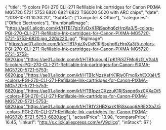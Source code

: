 {
	"title": "5 colors PGI-270 CLI-271 Refillable Ink cartridges for Canon PIXMA MG5720 5721 5753 6820 6821 6822 TS6020 5020 with ARC chips",
	"date": "2018-10-31 10:30:20",
	"SubCat": ["Computer & Office"],
	"categories": ["Office Electronics"],
	"thumbnailImage": "https://ae01.alicdn.com/kf/HTB17gjzXyDxK1RjSsphq6zHrpXa3/5-colors-PGI-270-CLI-271-Refillable-Ink-cartridges-for-Canon-PIXMA-MG5720-5721-5753-6820.jpg_220x220.jpg",
	"BigImage": ["https://ae01.alicdn.com/kf/HTB17gjzXyDxK1RjSsphq6zHrpXa3/5-colors-PGI-270-CLI-271-Refillable-Ink-cartridges-for-Canon-PIXMA-MG5720-5721-5753-6820.jpg","https://ae01.alicdn.com/kf/HTB1gqouj4TpK1RjSZFMq6zG_VXaU/5-colors-PGI-270-CLI-271-Refillable-Ink-cartridges-for-Canon-PIXMA-MG5720-5721-5753-6820.jpg","https://ae01.alicdn.com/kf/HTB1cNzzXsfrK1Rjy0Fmq6xhEXXaH/5-colors-PGI-270-CLI-271-Refillable-Ink-cartridges-for-Canon-PIXMA-MG5720-5721-5753-6820.jpg","https://ae01.alicdn.com/kf/HTB1pzzCXzzuK1RjSsppq6xz0XXaO/5-colors-PGI-270-CLI-271-Refillable-Ink-cartridges-for-Canon-PIXMA-MG5720-5721-5753-6820.jpg","https://ae01.alicdn.com/kf/HTB1Y3HBXsrrK1RjSspaq6AREXXaZ/5-colors-PGI-270-CLI-271-Refillable-Ink-cartridges-for-Canon-PIXMA-MG5720-5721-5753-6820.jpg"],
	"actualPrice": 13.98,
	"comparePrice": 16.45,
	"linkurl": "http://s.click.aliexpress.com/e/V9cIIcg",
	"inStock": 67
}
